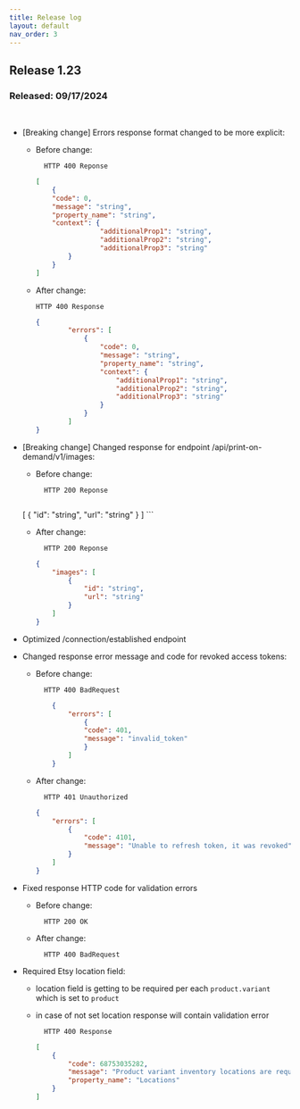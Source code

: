 ```yaml
---
title: Release log
layout: default
nav_order: 3
---
```


## Release 1.23
### Released: 09/17/2024
&nbsp;
* [Breaking change] Errors response format changed to be more explicit:
    * Before change:
    
            HTTP 400 Reponse
        
        ```json
        [
            {
            "code": 0,
            "message": "string",
            "property_name": "string",
            "context": {
                        "additionalProp1": "string",
                        "additionalProp2": "string",
                        "additionalProp3": "string"
                }
            }
        ]
        ```

  * After change:
        
        HTTP 400 Response

    ```json
    {
            "errors": [
                {
                    "code": 0,
                    "message": "string",
                    "property_name": "string",
                    "context": {
                        "additionalProp1": "string",
                        "additionalProp2": "string",
                        "additionalProp3": "string"
                    }
                }
            ]
    }
    ```
* [Breaking change] Changed response for endpoint /api/print-on-demand/v1/images:
    * Before change:
    
            HTTP 200 Reponse
        
        ```json
    [
            {
                "id": "string",
                "url": "string"
            }
    ]
        ```
    * After change:
    
            HTTP 200 Reponse

        ```json
        {
            "images": [
                {
                    "id": "string",
                    "url": "string"
                }
            ]
        }
        ```
* Optimized /connection/established endpoint
* Changed response error message and code for revoked access tokens:
    * Before change:
    
            HTTP 400 BadRequest

        ```json
            {
                "errors": [
                    {
                    "code": 401,
                    "message": "invalid_token"
                    }
                ]
            }
        ```
    * After change:
    
            HTTP 401 Unauthorized
    
        ```json
        {
            "errors": [
                {
                    "code": 4101,
                    "message": "Unable to refresh token, it was revoked"
                }
            ]
        }
        ```
        
* Fixed response HTTP code for validation errors
    * Before change:

            HTTP 200 OK
    
    * After change:

            HTTP 400 BadRequest
* Required Etsy location field:
    * location field is getting to be required per each `product.variant` which is set to `product`
    * in case of not set location response will contain validation error

            HTTP 400 Response

        ```json
        [
            {
                "code": 68753035282,
                "message": "Product variant inventory locations are required",
                "property_name": "Locations"
            }
        ]
        ```
